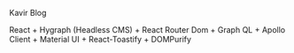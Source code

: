 Kavir Blog

React + Hygraph (Headless CMS) + React Router Dom + Graph QL + Apollo Client + Material UI + React-Toastify + DOMPurify
